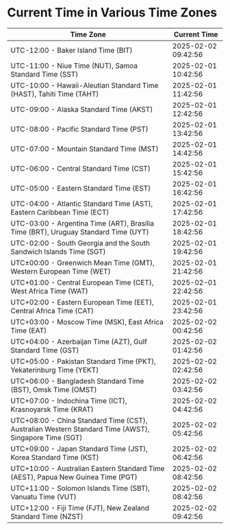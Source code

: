 # Current Time in Various Time Zones

| Time Zone | Current Time |
|-----------|--------------|
| UTC-12:00 - Baker Island Time (BIT) | 2025-02-02 09:42:56 |
| UTC-11:00 - Niue Time (NUT), Samoa Standard Time (SST) | 2025-02-01 10:42:56 |
| UTC-10:00 - Hawaii-Aleutian Standard Time (HAST), Tahiti Time (TAHT) | 2025-02-01 11:42:56 |
| UTC-09:00 - Alaska Standard Time (AKST) | 2025-02-01 12:42:56 |
| UTC-08:00 - Pacific Standard Time (PST) | 2025-02-01 13:42:56 |
| UTC-07:00 - Mountain Standard Time (MST) | 2025-02-01 14:42:56 |
| UTC-06:00 - Central Standard Time (CST) | 2025-02-01 15:42:56 |
| UTC-05:00 - Eastern Standard Time (EST) | 2025-02-01 16:42:56 |
| UTC-04:00 - Atlantic Standard Time (AST), Eastern Caribbean Time (ECT) | 2025-02-01 17:42:56 |
| UTC-03:00 - Argentina Time (ART), Brasília Time (BRT), Uruguay Standard Time (UYT) | 2025-02-01 18:42:56 |
| UTC-02:00 - South Georgia and the South Sandwich Islands Time (SGT) | 2025-02-01 19:42:56 |
| UTC±00:00 - Greenwich Mean Time (GMT), Western European Time (WET) | 2025-02-01 21:42:56 |
| UTC+01:00 - Central European Time (CET), West Africa Time (WAT) | 2025-02-01 22:42:56 |
| UTC+02:00 - Eastern European Time (EET), Central Africa Time (CAT) | 2025-02-01 23:42:56 |
| UTC+03:00 - Moscow Time (MSK), East Africa Time (EAT) | 2025-02-02 00:42:56 |
| UTC+04:00 - Azerbaijan Time (AZT), Gulf Standard Time (GST) | 2025-02-02 01:42:56 |
| UTC+05:00 - Pakistan Standard Time (PKT), Yekaterinburg Time (YEKT) | 2025-02-02 02:42:56 |
| UTC+06:00 - Bangladesh Standard Time (BST), Omsk Time (OMST) | 2025-02-02 03:42:56 |
| UTC+07:00 - Indochina Time (ICT), Krasnoyarsk Time (KRAT) | 2025-02-02 04:42:56 |
| UTC+08:00 - China Standard Time (CST), Australian Western Standard Time (AWST), Singapore Time (SGT) | 2025-02-02 05:42:56 |
| UTC+09:00 - Japan Standard Time (JST), Korea Standard Time (KST) | 2025-02-02 06:42:56 |
| UTC+10:00 - Australian Eastern Standard Time (AEST), Papua New Guinea Time (PGT) | 2025-02-02 08:42:56 |
| UTC+11:00 - Solomon Islands Time (SBT), Vanuatu Time (VUT) | 2025-02-02 08:42:56 |
| UTC+12:00 - Fiji Time (FJT), New Zealand Standard Time (NZST) | 2025-02-02 09:42:56 |

